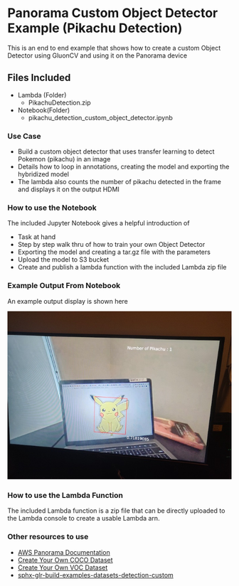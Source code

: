 # Panorama Custom Object Detector Example (Pikachu Detection)

This is an end to end example that shows how to create a custom Object Detector using GluonCV and using it on the Panorama device

## Files Included
- Lambda (Folder)
	- PikachuDetection.zip
- Notebook(Folder)
	- pikachu_detection_custom_object_detector.ipynb

### Use Case
- Build a custom object detector that uses transfer learning to detect Pokemon (pikachu) in an image
- Details how to loop in annotations, creating the model and exporting the hybridized model
- The lambda also counts the number of pikachu detected in the frame and displays it on the output HDMI

### How to use the Notebook
The included Jupyter Notebook gives a helpful introduction of 
- Task at hand 
- Step by step walk thru of how to train your own Object Detector
- Exporting the model and creating a tar.gz file with the parameters
- Upload the model to S3 bucket
- Create and publish a lambda function with the included Lambda zip file

### Example Output From Notebook

An example output display is shown here

![Pikachu](Pikachu_Output.png)


### How to use the Lambda Function

The included Lambda function is a zip file that can be directly uploaded to the Lambda console to create a usable Lambda arn. 

### Other resources to use

- [AWS Panorama Documentation](https://docs.aws.amazon.com/panorama/)
- [Create Your Own COCO Dataset](https://gluon-cv.mxnet.io/build/examples_datasets/mscoco.html#sphx-glr-build-examples-datasets-mscoco-py)
- [Create Your Own VOC Dataset](https://gluon-cv.mxnet.io/build/examples_datasets/pascal_voc.html#sphx-glr-build-examples-datasets-pascal-voc-py)
- [sphx-glr-build-examples-datasets-detection-custom](https://gluon-cv.mxnet.io/build/examples_datasets/detection_custom.html#sphx-glr-build-examples-datasets-detection-custom-py)
